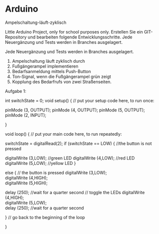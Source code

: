 # Arduino
Ampelschaltung-läuft-zyklisch

Little Arduino Project, only for school purposes only.
Erstellen Sie ein GIT-Repository und bearbeiten folgende Entwicklungsschritte.
Jede Neuergänzung und Tests werden in Branches ausgelagert.

Jede Neuergänzung und Tests werden in Branches ausgelagert.
1) Ampelschaltung läuft zyklisch durch
2) Fußgängerampel implementieren
3) Bedarfsanmeldung mittels Push-Button
4) Ton-Signal, wenn die Fußgängerampel grün zeigt
5) Kopplung des Bedarfrufs von zwei Straßenseiten.



Aufgabe 1: 

int switchState = 0;
void setup() {
 // put your setup code here, to run once:

pinMode (3, OUTPUT);
pinMode (4, OUTPUT);
pinMode (5, OUTPUT);
pinMode (2, INPUT);

}

void loop() {
  // put your main code here, to run repeatedly:

switchState = digitalRead(2);
if (switchState == LOW)   {  //the button is not pressed

digitalWrite (3,LOW);     //green LED
digitalWrite (4,LOW);     //red LED
digitalWrite (5,LOW);     //yellow LED
  }


else { // the button is pressed
digitalWrite (3,LOW);    
digitalWrite (4,HIGH);    
digitalWrite (5,HIGH);

delay (250);   //wait for a quarter second
// toggle the LEDs
digitalWrite (4,HIGH);    
digitalWrite (5,LOW);    
delay (250);  //wait for a quarter second
    
  }
 // go back to the beginning of the loop

}
